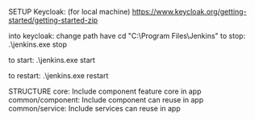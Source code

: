 SETUP Keycloak: (for local machine)
https://www.keycloak.org/getting-started/getting-started-zip

into keycloak: change path have
cd "C:\Program Files\Jenkins\"
to stop:
.\jenkins.exe stop

to start:
.\jenkins.exe start

to restart:
.\jenkins.exe restart

STRUCTURE
core: Include component feature core in app
common/component: Include component can reuse in app
common/service: Include services can reuse in app

